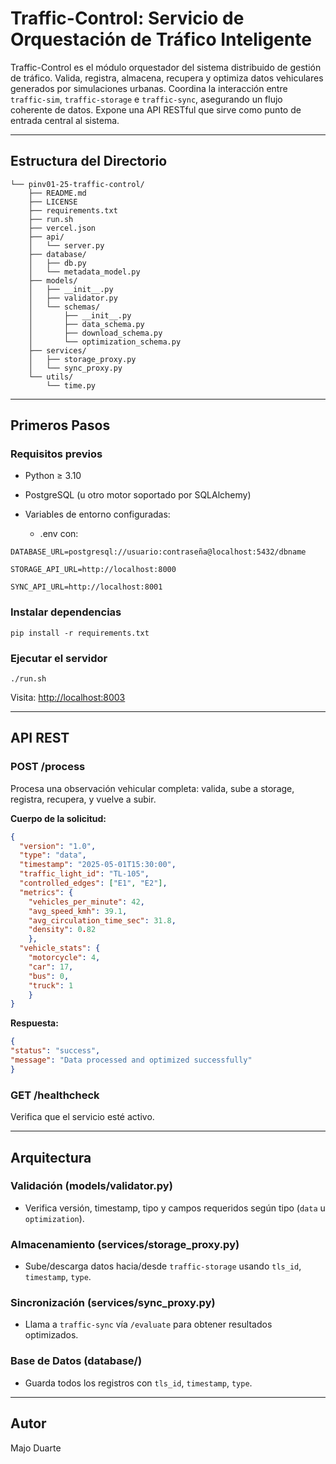 # Traffic-Control: Servicio de Orquestación de Tráfico Inteligente

Traffic-Control es el módulo orquestador del sistema distribuido de gestión de tráfico. Valida, registra, almacena, recupera y optimiza datos vehiculares generados por simulaciones urbanas. Coordina la interacción entre `traffic-sim`, `traffic-storage` e `traffic-sync`, asegurando un flujo coherente de datos. Expone una API RESTful que sirve como punto de entrada central al sistema.

---

## Estructura del Directorio
```
└── pinv01-25-traffic-control/
    ├── README.md
    ├── LICENSE
    ├── requirements.txt
    ├── run.sh
    ├── vercel.json
    ├── api/
    │   └── server.py
    ├── database/
    │   ├── db.py
    │   └── metadata_model.py
    ├── models/
    │   ├── __init__.py
    │   ├── validator.py
    │   └── schemas/
    │       ├── __init__.py
    │       ├── data_schema.py
    │       ├── download_schema.py
    │       └── optimization_schema.py
    ├── services/
    │   ├── storage_proxy.py
    │   └── sync_proxy.py
    └── utils/
        └── time.py
```
---

## Primeros Pasos

### Requisitos previos
* Python ≥ 3.10

* PostgreSQL (u otro motor soportado por SQLAlchemy)

* Variables de entorno configuradas:

  * .env con:
```
DATABASE_URL=postgresql://usuario:contraseña@localhost:5432/dbname

STORAGE_API_URL=http://localhost:8000

SYNC_API_URL=http://localhost:8001
```
### Instalar dependencias
```
pip install -r requirements.txt
```
### Ejecutar el servidor
```
./run.sh
```
Visita: [http://localhost:8003](http://localhost:8003)

---

## API REST

### POST /process

Procesa una observación vehicular completa: valida, sube a storage, registra, recupera, y vuelve a subir.

**Cuerpo de la solicitud:**
```json
{
  "version": "1.0",
  "type": "data",
  "timestamp": "2025-05-01T15:30:00",
  "traffic_light_id": "TL-105",
  "controlled_edges": ["E1", "E2"],
  "metrics": {
    "vehicles_per_minute": 42,
    "avg_speed_kmh": 39.1,
    "avg_circulation_time_sec": 31.8,
    "density": 0.82
    },
  "vehicle_stats": {
    "motorcycle": 4,
    "car": 17,
    "bus": 0,
    "truck": 1
    }
}
```
**Respuesta:**
```json
{
"status": "success",
"message": "Data processed and optimized successfully"
}
```
### GET /healthcheck

Verifica que el servicio esté activo.

---

## Arquitectura

### Validación (models/validator.py)

* Verifica versión, timestamp, tipo y campos requeridos según tipo (`data` u `optimization`).

### Almacenamiento (services/storage\_proxy.py)

* Sube/descarga datos hacia/desde `traffic-storage` usando `tls_id`, `timestamp`, `type`.

### Sincronización (services/sync\_proxy.py)

* Llama a `traffic-sync` vía `/evaluate` para obtener resultados optimizados.

### Base de Datos (database/)

* Guarda todos los registros con `tls_id`, `timestamp`, `type`.

---
## Autor
Majo Duarte
